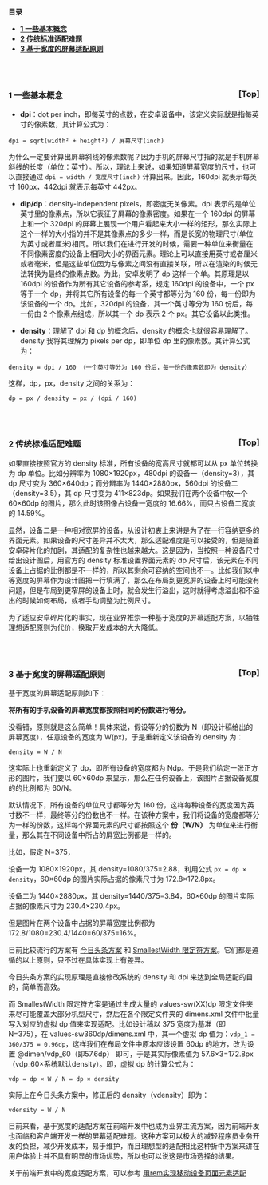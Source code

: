 <a name="index">**目录**</a>

- <a href="#ch1">**1 一些基本概念**</a>
- <a href="#ch2">**2 传统标准适配难题**</a>
- <a href="#ch3">**3 基于宽度的屏幕适配原则**</a>

<br>
<br>

### <a name="ch1">1 一些基本概念</a><a style="float:right;text-decoration:none;" href="#index">[Top]</a>

- **dpi**：dot per inch，即每英寸的点数，在安卓设备中，该定义实际就是指每英寸的像素数，其计算公式为：

```
dpi = sqrt(width² + height²) / 屏幕尺寸(inch)
```

为什么一定要计算出屏幕斜线的像素数呢？因为手机的屏幕尺寸指的就是手机屏幕斜线的长度（单位：英寸）。所以，理论上来说，如果知道屏幕宽度的尺寸，也可以直接通过 `dpi = width / 宽度尺寸(inch)` 计算出来。因此，160dpi 就表示每英寸 160px，442dpi 就表示每英寸 442px。

- **dip/dp**：density-independent pixels，即密度无关像素。dpi 表示的是单位英寸里的像素点，所以它表征了屏幕的像素密度。如果在一个 160dpi 的屏幕上和一个 320dpi 的屏幕上展现一个用户看起来大小一样的矩形，那么实际上这个一样的大小指的并不是其像素点的多少一样，而是长宽的物理尺寸(单位为英寸或者厘米)相同。所以我们在进行开发的时候，需要一种单位来衡量在不同像素密度的设备上相同大小的界面元素。理论上可以直接用英寸或者厘米或者毫米，但是这些单位因为与像素之间没有直接关联，所以在渲染的时候无法转换为最终的像素点数。为此，安卓发明了 dp 这样一个单。其原理是以 160dpi 的设备作为所有其它设备的参考系，规定 160dpi 的设备中，一个 px 等于一个 dp，并将其它所有设备的每一个英寸都等分为 160 份，每一份即为该设备的一个 dp。比如，320dpi 的设备，其一个英寸等分为 160 份后，每一份由 2 个像素点组成，所以其一个 dp 表示 2 个 px。其它设备以此类推。

- **density**：理解了 dpi 和 dp 的概念后，density 的概念也就很容易理解了。density 我将其理解为 pixels per dp，即单位 dp 里的像素数。其计算公式为：

```
density = dpi / 160 （一个英寸等分为 160 份后，每一份的像素数即为 density）
```

这样，dp，px，density 之间的关系为：

```
dp = px / density = px / (dpi / 160)
```

<br>
<br>

### <a name="ch2">2 传统标准适配难题</a><a style="float:right;text-decoration:none;" href="#index">[Top]</a>

如果直接按照官方的 density 标准，所有设备的宽高尺寸就都可以从 px 单位转换为 dp 单位。比如分辨率为 1080×1920px，480dpi 的设备一（density=3），其 dp 尺寸变为 360×640dp；而分辨率为 1440×2880px，560dpi 的设备二（density=3.5），其 dp 尺寸变为 411×823dp。如果我们在两个设备中放一个 60×60dp 的图片，那么此时该图像占设备一宽度的 16.66%，而只占设备二宽度的 14.59%。

显然，设备二是一种相对宽屏的设备，从设计初衷上来讲是为了在一行容纳更多的界面元素。如果设备的尺寸差异并不太大，那么适配难度是可以接受的，但是随着安卓碎片化的加剧，其适配的复杂性也越来越大。这是因为，当按照一种设备尺寸给出设计图后，用官方的 density 标准设置界面元素的 dp 尺寸后，该元素在不同设备上占据的比例都是不一样的，所以其剩余可容纳的空间也不一。比如我们以中等宽度的屏幕作为设计图把一行填满了，那么在布局到更宽屏的设备上时可能没有问题，但是布局到更窄屏的设备上时，就会发生行溢出，这时就得考虑溢出和不溢出的时候如何布局，或者手动调整为比例尺寸。

为了适应安卓碎片化的事实，现在业界推崇一种基于宽度的屏幕适配方案，以牺牲理想适配原则为代价，换取开发成本的大大降低。

<br>
<br>

### <a name="ch3">3 基于宽度的屏幕适配原则</a><a style="float:right;text-decoration:none;" href="#index">[Top]</a>

基于宽度的屏幕适配原则如下：

**将所有的手机设备的屏幕宽度都按照相同的份数进行等分。**

没看错，原则就是这么简单！具体来说，假设等分的份数为 N（即设计稿给出的屏幕宽度），任意设备的宽度为 W(px)，于是重新定义该设备的 density 为：

```
density = W / N
```

这实际上也重新定义了 dp，即所有设备的宽度都为 Ndp。于是我们给定一张正方形的图片，我们要以 60×60dp 来显示，那么在任何设备上，该图片占据设备宽度的的比例都为 60/N。

默认情况下，所有设备的单位尺寸都等分为 160 份，这样每种设备的宽度因为英寸数不一样，最终等分的份数也不一样。在该种方案中，我们将设备的宽度都等分为一样的份数，这样每个界面元素的尺寸都按照这个 **份（W/N）** 为单位来进行衡量，那么其在不同设备中所占的屏宽比例都是一样的。

比如，假定 N=375，

设备一为 1080×1920px，其 density=1080/375=2.88，利用公式 `px = dp × density`，60×60dp 的图片实际占据的像素尺寸为 172.8×172.8px。

设备二为 1440×2880px，其 density=1440/375=3.84，60×60dp 的图片实际占据的像素尺寸为 230.4×230.4px。

但是图片在两个设备中占据的屏幕宽度比例都为 172.8/1080=230.4/1440=60/375=16%。

目前比较流行的方案有 [今日头条方案](https://mp.weixin.qq.com/s/d9QCoBP6kV9VSWvVldVVwA) 和 [SmallestWidth 限定符方案](https://www.jianshu.com/p/2aded8bb6ede)。它们都是遵循的以上原则，只不过在具体实现上有差异。

今日头条方案的实现原理是直接修改系统的 density 和 dpi 来达到全局适配的目的，简单而高效。

而 SmallestWidth 限定符方案是通过生成大量的 values-sw(XX)dp 限定文件夹来尽可能覆盖大部分机型尺寸，然后在各个限定文件夹的 dimens.xml 文件中批量写入对应的虚拟 dp 值来实现适配。比如设计稿以 375 宽度为基准（即 N=375），在 values-sw360dp/dimens.xml 中，其一个虚拟 dp 值为：`vdp_1 = 360/375 = 0.96dp`，这样我们在布局文件中原本应该设置 60dp 的地方，改为设置 @dimen/vdp_60（即57.6dp） 即可，于是其实际像素值为 57.6×3=172.8px（vdp_60×系统默认density）。即，虚拟 dp 的计算公式为：

```
vdp = dp × W / N = dp × density
```

实际上在今日头条方案中，修正后的 density（vdensity）即为：

```
vdensity = W / N
```

目前来看，基于宽度的适配方案在前端开发中也成为业界主流方案，因为前端开发也面临和客户端开发一样的屏幕适配难题。这种方案可以极大的减轻程序员业务开发的负担，减少开发成本，易于维护，而且理想型的适配相比这种折中方案来讲在用户体验上并不具有明显的市场优势，所以也可以说这是市场选择的结果。

关于前端开发中的宽度适配方案，可以参考 [用rem实现移动设备页面元素适配](https://github.com/huanzhiyazi/articles/issues/3)










































